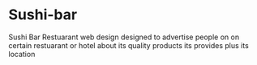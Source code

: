 # Sushi-bar
Sushi Bar Restuarant web design
designed to advertise people on on certain restuarant or hotel about its quality products its provides plus its location
